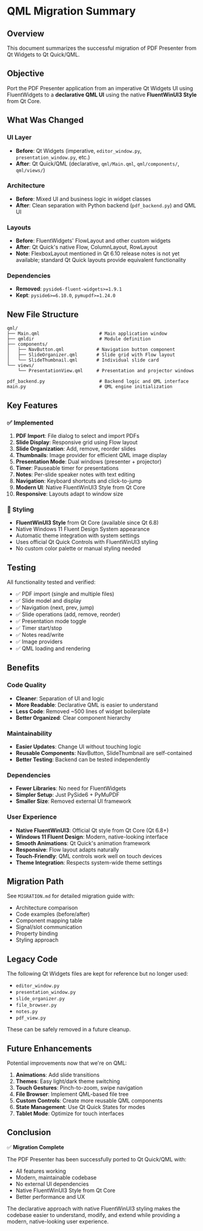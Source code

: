 # QML Migration Summary

## Overview

This document summarizes the successful migration of PDF Presenter from Qt Widgets to Qt Quick/QML.

## Objective

Port the PDF Presenter application from an imperative Qt Widgets UI using FluentWidgets to a **declarative QML UI** using the native **FluentWinUI3 Style** from Qt Core.

## What Was Changed

### UI Layer
- **Before**: Qt Widgets (imperative, `editor_window.py`, `presentation_window.py`, etc.)
- **After**: Qt Quick/QML (declarative, `qml/Main.qml`, `qml/components/`, `qml/views/`)

### Architecture
- **Before**: Mixed UI and business logic in widget classes
- **After**: Clean separation with Python backend (`pdf_backend.py`) and QML UI

### Layouts
- **Before**: FluentWidgets' FlowLayout and other custom widgets
- **After**: Qt Quick's native Flow, ColumnLayout, RowLayout
- **Note**: FlexboxLayout mentioned in Qt 6.10 release notes is not yet available; standard Qt Quick layouts provide equivalent functionality

### Dependencies
- **Removed**: `pyside6-fluent-widgets>=1.9.1`
- **Kept**: `pyside6>=6.10.0`, `pymupdf>=1.24.0`

## New File Structure

```
qml/
├── Main.qml                      # Main application window
├── qmldir                        # Module definition
├── components/
│   ├── NavButton.qml            # Navigation button component
│   ├── SlideOrganizer.qml       # Slide grid with Flow layout
│   └── SlideThumbnail.qml       # Individual slide card
└── views/
    └── PresentationView.qml     # Presentation and projector windows

pdf_backend.py                    # Backend logic and QML interface
main.py                           # QML engine initialization
```

## Key Features

### ✅ Implemented
1. **PDF Import**: File dialog to select and import PDFs
2. **Slide Display**: Responsive grid using Flow layout
3. **Slide Organization**: Add, remove, reorder slides
4. **Thumbnails**: Image provider for efficient QML image display
5. **Presentation Mode**: Dual windows (presenter + projector)
6. **Timer**: Pauseable timer for presentations
7. **Notes**: Per-slide speaker notes with text editing
8. **Navigation**: Keyboard shortcuts and click-to-jump
9. **Modern UI**: Native FluentWinUI3 Style from Qt Core
10. **Responsive**: Layouts adapt to window size

### 🎨 Styling
- **FluentWinUI3 Style** from Qt Core (available since Qt 6.8)
- Native Windows 11 Fluent Design System appearance
- Automatic theme integration with system settings
- Uses official Qt Quick Controls with FluentWinUI3 styling
- No custom color palette or manual styling needed

## Testing

All functionality tested and verified:
- ✅ PDF import (single and multiple files)
- ✅ Slide model and display
- ✅ Navigation (next, prev, jump)
- ✅ Slide operations (add, remove, reorder)
- ✅ Presentation mode toggle
- ✅ Timer start/stop
- ✅ Notes read/write
- ✅ Image providers
- ✅ QML loading and rendering

## Benefits

### Code Quality
- **Cleaner**: Separation of UI and logic
- **More Readable**: Declarative QML is easier to understand
- **Less Code**: Removed ~500 lines of widget boilerplate
- **Better Organized**: Clear component hierarchy

### Maintainability
- **Easier Updates**: Change UI without touching logic
- **Reusable Components**: NavButton, SlideThumbnail are self-contained
- **Better Testing**: Backend can be tested independently

### Dependencies
- **Fewer Libraries**: No need for FluentWidgets
- **Simpler Setup**: Just PySide6 + PyMuPDF
- **Smaller Size**: Removed external UI framework

### User Experience
- **Native FluentWinUI3**: Official Qt style from Qt Core (Qt 6.8+)
- **Windows 11 Fluent Design**: Modern, native-looking interface
- **Smooth Animations**: Qt Quick's animation framework
- **Responsive**: Flow layout adapts naturally
- **Touch-Friendly**: QML controls work well on touch devices
- **Theme Integration**: Respects system-wide theme settings

## Migration Path

See `MIGRATION.md` for detailed migration guide with:
- Architecture comparison
- Code examples (before/after)
- Component mapping table
- Signal/slot communication
- Property binding
- Styling approach

## Legacy Code

The following Qt Widgets files are kept for reference but no longer used:
- `editor_window.py`
- `presentation_window.py`
- `slide_organizer.py`
- `file_browser.py`
- `notes.py`
- `pdf_view.py`

These can be safely removed in a future cleanup.

## Future Enhancements

Potential improvements now that we're on QML:
1. **Animations**: Add slide transitions
2. **Themes**: Easy light/dark theme switching
3. **Touch Gestures**: Pinch-to-zoom, swipe navigation
4. **File Browser**: Implement QML-based file tree
5. **Custom Controls**: Create more reusable QML components
6. **State Management**: Use Qt Quick States for modes
7. **Tablet Mode**: Optimize for touch interfaces

## Conclusion

✅ **Migration Complete**

The PDF Presenter has been successfully ported to Qt Quick/QML with:
- All features working
- Modern, maintainable codebase
- No external UI dependencies
- Native FluentWinUI3 Style from Qt Core
- Better performance and UX

The declarative approach with native FluentWinUI3 styling makes the codebase easier to understand, modify, and extend while providing a modern, native-looking user experience.
